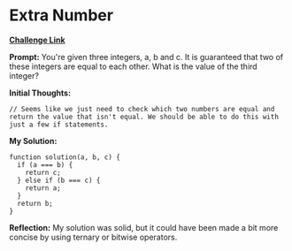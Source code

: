 # Extra Number

[**Challenge Link**](https://app.codesignal.com/arcade/code-arcade/at-the-crossroads/sgDWKCFQHHi5D3Szj)

**Prompt:** You're given three integers, a, b and c. It is guaranteed that two of these integers are equal to each other. What is the value of the third integer?

**Initial Thoughts:**

```
// Seems like we just need to check which two numbers are equal and return the value that isn't equal. We should be able to do this with just a few if statements.
```

**My Solution:**

```
function solution(a, b, c) {
  if (a === b) {
    return c;
  } else if (b === c) {
    return a;
  }
  return b;
}
```

**Reflection:** My solution was solid, but it could have been made a bit more concise by using ternary or bitwise operators.
